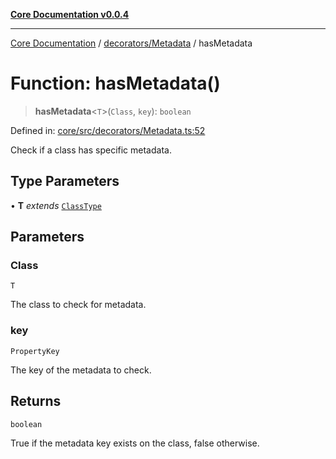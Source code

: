 [**Core Documentation v0.0.4**](../../../README.md)

***

[Core Documentation](../../../modules.md) / [decorators/Metadata](../README.md) / hasMetadata

# Function: hasMetadata()

> **hasMetadata**\<`T`\>(`Class`, `key`): `boolean`

Defined in: [core/src/decorators/Metadata.ts:52](https://github.com/stonemjs/core/blob/8c14a336c794eb98d8513b950cb1c2786962eaaf/src/decorators/Metadata.ts#L52)

Check if a class has specific metadata.

## Type Parameters

• **T** *extends* [`ClassType`](../../../declarations/type-aliases/ClassType.md)

## Parameters

### Class

`T`

The class to check for metadata.

### key

`PropertyKey`

The key of the metadata to check.

## Returns

`boolean`

True if the metadata key exists on the class, false otherwise.

